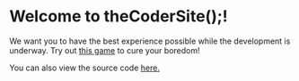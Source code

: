 # Welcome to theCoderSite();!
We want you to have the best experience possible while the development is underway. Try out [this game](https://www.scholastic.com/kids/games/webgames/coderdojo-nanonauts/) to cure your boredom!

You can also view the source code [here.](https://github.com/jojomoore2007/thecodersite/)
